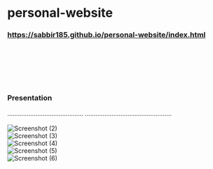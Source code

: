 # personal-website

### https://sabbir185.github.io/personal-website/index.html
<br><br><br><br><br>
### Presentation
...........................................       .................................................
<br> <br>
![Screenshot (2)](https://user-images.githubusercontent.com/59827355/103782196-033ae680-4fec-11eb-80ea-dda2ff3672d8.png)
<br>
![Screenshot (3)](https://user-images.githubusercontent.com/59827355/103782294-21084b80-4fec-11eb-99bd-04a91e16b5e8.png)
<br>
![Screenshot (4)](https://user-images.githubusercontent.com/59827355/103782338-31202b00-4fec-11eb-8054-572261549b48.png)
<br>
![Screenshot (5)](https://user-images.githubusercontent.com/59827355/103782389-41d0a100-4fec-11eb-8895-1998bcd14a08.png)
<br>
![Screenshot (6)](https://user-images.githubusercontent.com/59827355/103782441-51e88080-4fec-11eb-9386-7d6a9ba635f0.png)
